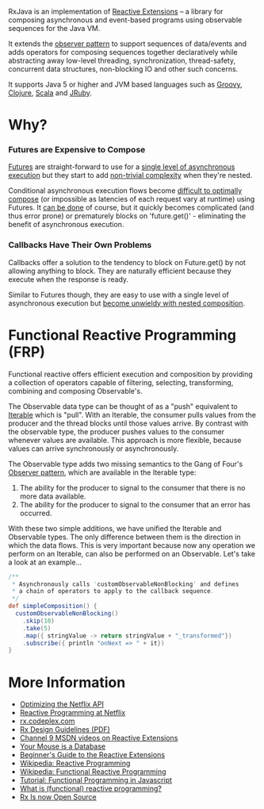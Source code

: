 RxJava is an implementation of [Reactive Extensions](https://rx.codeplex.com) – a library for composing asynchronous and event-based programs using observable sequences for the Java VM.

It extends the [observer pattern](http://en.wikipedia.org/wiki/Observer_pattern) to support sequences of data/events and adds operators for composing sequences together declaratively while abstracting away low-level threading, synchronization, thread-safety, concurrent data structures, non-blocking IO and other such concerns. 

It supports Java 5 or higher and JVM based languages such as [Groovy](https://github.com/Netflix/RxJava/tree/master/language-adaptors/rxjava-groovy), [Clojure](https://github.com/Netflix/RxJava/tree/master/language-adaptors/rxjava-clojure), [Scala](https://github.com/Netflix/RxJava/tree/master/language-adaptors/rxjava-scala) and [JRuby](https://github.com/Netflix/RxJava/tree/master/language-adaptors/rxjava-jruby).

# Why?

### Futures are Expensive to Compose

<a href="http://docs.oracle.com/javase/7/docs/api/java/util/concurrent/Future.html">Futures</a> are straight-forward to use for a <a href="https://gist.github.com/4670979">single level of asynchronous execution</a> but they start to add <a href="https://gist.github.com/4671081">non-trivial complexity</a> when they're nested.

Conditional asynchronous execution flows become <a href="https://gist.github.com/4671081#file-futuresb-java-L163">difficult to optimally compose</a> (or impossible as latencies of each request vary at runtime) using Futures. It <a href="http://www.amazon.com/gp/product/0321349601?ie=UTF8&tag=none0b69&linkCode=as2&camp=1789&creative=9325&creativeASIN=0321349601">can be done</a> of course, but it quickly becomes complicated (and thus error prone) or prematurely blocks on 'future.get()' - eliminating the benefit of asynchronous execution.

### Callbacks Have Their Own Problems

Callbacks offer a solution to the tendency to block on Future.get() by not allowing anything to block. They are naturally efficient because they execute when the response is ready.

Similar to Futures though, they are easy to use with a single level of asynchronous execution but <a href="https://gist.github.com/4677544">become unwieldy with nested composition</a>.

# Functional Reactive Programming (FRP)

Functional reactive offers efficient execution and composition by providing a collection of operators capable of filtering, selecting, transforming, combining and composing Observable's.

The Observable data type can be thought of as a "push" equivalent to <a href="http://docs.oracle.com/javase/7/docs/api/java/lang/Iterable.html">Iterable</a> which is "pull". With an Iterable, the consumer pulls values from the producer and the thread blocks until those values arrive. By contrast with the observable type, the producer pushes values to the consumer whenever values are available.  This approach is more flexible, because values can arrive synchronously or asynchronously.

The Observable type adds two missing semantics to the Gang of Four's <a href="http://en.wikipedia.org/wiki/Observer_pattern">Observer pattern</a>, which are available in the Iterable type:  

1. The ability for the producer to signal to the consumer that there is no more data available.</li>
2. The ability for the producer to signal to the consumer that an error has occurred.</li>

With these two simple additions, we have unified the Iterable and Observable types. The only difference between them is the direction in which the data flows. This is very important because now any operation we perform on an Iterable, can also be performed on an Observable. Let's take a look at an example…

```groovy
/**
 * Asynchronously calls 'customObservableNonBlocking' and defines
 * a chain of operators to apply to the callback sequence.
 */
def simpleComposition() {
  customObservableNonBlocking()
    .skip(10)
    .take(5)
    .map({ stringValue -> return stringValue + "_transformed"})
    .subscribe({ println "onNext => " + it})
}
```

# More Information

* [Optimizing the Netflix API](http://techblog.netflix.com/2013/01/optimizing-netflix-api.html)
* [Reactive Programming at Netflix](http://techblog.netflix.com/2013/01/reactive-programming-at-netflix.html)
* [rx.codeplex.com](https://rx.codeplex.com)
* [Rx Design Guidelines (PDF)](http://go.microsoft.com/fwlink/?LinkID=205219)
* [Channel 9 MSDN videos on Reactive Extensions](http://channel9.msdn.com/Tags/reactive+extensions)
* [Your Mouse is a Database](http://queue.acm.org/detail.cfm?id=2169076)
* [Beginner's Guide to the Reactive Extensions](http://msdn.microsoft.com/en-us/data/gg577611)
* [Wikipedia: Reactive Programming](http://en.wikipedia.org/wiki/Reactive_programming)
* [Wikipedia: Functional Reactive Programming](http://en.wikipedia.org/wiki/Functional_reactive_programming)
* [Tutorial: Functional Programming in Javascript](http://jhusain.github.com/learnrx/index.html)
* [What is (functional) reactive programming?](http://stackoverflow.com/a/1030631/1946802)
* [Rx Is now Open Source](http://www.hanselman.com/blog/ReactiveExtensionsRxIsNowOpenSource.aspx)